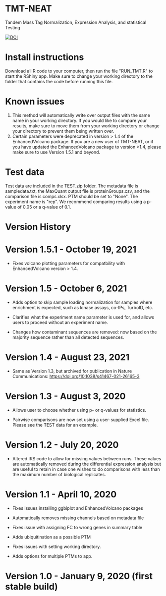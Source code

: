 # TMT-NEAT
Tandem Mass Tag Normalization, Expression Analysis, and statistical Testing

[![DOI](https://zenodo.org/badge/232925706.svg)](https://zenodo.org/badge/latestdoi/232925706)

# Install instructions
Download all R code to your computer, then run the file "RUN_TMT.R" to start the RShiny app. Make sure to change your working directory to the folder that contains the code before running this file.

# Known issues
1) This method will automatically write over output files with the same name in your working directory. If you would like to compare your results, make sure to move them from your working directory or change your directory to prevent them being written over.
2) Certain parameters were deprecated in version > 1.4 of the EnhancedVolcano package. If you are a new user of TMT-NEAT, or if you have updated the EnhancedVolcano package to version >1.4, please make sure to use Version 1.5.1 and beyond.

# Test data
Test data are included in the TEST.zip folder. The metadata file is sampledata.txt, the MaxQuant output file is proteinGroups.csv, and the comparison file is comps.xlsx. PTM should be set to "None". The experiment name is "rep". We recommend comparing results using a p-value of 0.05 or a q-value of 0.1.

# Version History

# Version 1.5.1 - October 19, 2021
- Fixes volcano plotting parameters for compatbility with EnhancedVolcano version > 1.4.

# Version 1.5 - October 6, 2021
- Adds option to skip sample loading normalization for samples where enrichment is expected, such as kinase assays, co-IPs, TurboID, etc.

- Clarifies what the experiment name parameter is used for, and allows users to proceed without an experiment name.

- Changes how contaminant sequences are removed: now based on the majority sequence rather than all detected sequences.

# Version 1.4 - August 23, 2021

- Same as Version 1.3, but archived for publication in Nature Communications: https://doi.org/10.1038/s41467-021-26165-3

# Version 1.3 - August 3, 2020

- Allows user to choose whether using p- or q-values for statistics.

- Pairwise comparisons are now set using a user-supplied Excel file. Please see the TEST data for an example.

# Version 1.2 - July 20, 2020

- Altered IRS code to allow for missing values between runs. These values are automatically removed during the differential expression analysis but are useful to retain in case one wishes to do comparisons with less than the maximum number of biological replicates.

# Version 1.1 - April 10, 2020 

- Fixes issues installing ggbiplot and EnhancedVolcano packages

- Automatically removes missing channels based on metadata file

- Fixes issue with assigning FC to wrong genes in summary table

- Adds ubiquitination as a possible PTM

- Fixes issues with setting working directory.

- Adds options for multiple PTMs to app.


# Version 1.0 - January 9, 2020 (first stable build)
